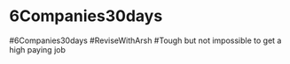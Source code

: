 # 6Companies30days
 #6Companies30days #ReviseWithArsh
 #Tough but not impossible to get a high paying job
<!-- sdxsfcsddsf -->
